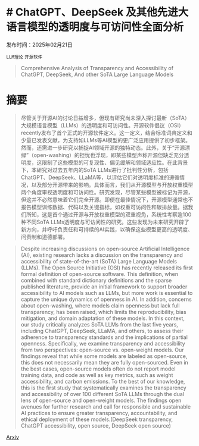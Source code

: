 # # ChatGPT、DeepSeek 及其他先进大语言模型的透明度与可访问性全面分析

发布时间：2025年02月21日

`LLM理论` `开源软件`

> Comprehensive Analysis of Transparency and Accessibility of ChatGPT, DeepSeek, And other SoTA Large Language Models

# 摘要

> 尽管关于开源AI的讨论日益增多，但现有研究尚未深入探讨最新（SoTA）大规模语言模型（LLMs）的透明度和可访问性。开源软件倡议（OSI） recently发布了首个正式的开源软件定义。这一定义，结合标准词典定义和少量已发表文献，为支持如LLMs等AI模型的更广泛应用提供了初步框架。然而，还需进一步研究以捕捉AI领域开源的独特动态。此外，关于“开源漂绿”（open-washing）的担忧也浮现，即某些模型声称开源但缺乏充分透明度，这限制了这些模型的可复现性、偏见缓解和领域适应性。在此背景下，本研究对过去五年内的SoTA LLMs进行了批判性分析，包括ChatGPT、DeepSeek、LLaMA等，以评估它们对透明度标准的遵循情况，以及部分开源带来的影响。具体而言，我们从开源模型与开放权重模型两个角度审视透明度和可访问性。研究发现，尽管某些模型被标记为开源，但这并不必然意味着它们完全开源。即便在最佳情况下，开源模型通常也不报告模型训练数据、代码以及关键指标，如权重可访问性和碳排放量。据我们所知，这是首个通过开源与开放权重模型的双重视角，系统性考察逾100种不同SoTA LLMs透明度与可访问性的研究。这些发现为未来研究开辟了新方向，并呼吁负责任和可持续的AI实践，以确保这些模型更高的透明度、问责制和道德部署。

> Despite increasing discussions on open-source Artificial Intelligence (AI), existing research lacks a discussion on the transparency and accessibility of state-of-the-art (SoTA) Large Language Models (LLMs). The Open Source Initiative (OSI) has recently released its first formal definition of open-source software. This definition, when combined with standard dictionary definitions and the sparse published literature, provide an initial framework to support broader accessibility to AI models such as LLMs, but more work is essential to capture the unique dynamics of openness in AI. In addition, concerns about open-washing, where models claim openness but lack full transparency, has been raised, which limits the reproducibility, bias mitigation, and domain adaptation of these models. In this context, our study critically analyzes SoTA LLMs from the last five years, including ChatGPT, DeepSeek, LLaMA, and others, to assess their adherence to transparency standards and the implications of partial openness. Specifically, we examine transparency and accessibility from two perspectives: open-source vs. open-weight models. Our findings reveal that while some models are labeled as open-source, this does not necessarily mean they are fully open-sourced. Even in the best cases, open-source models often do not report model training data, and code as well as key metrics, such as weight accessibility, and carbon emissions. To the best of our knowledge, this is the first study that systematically examines the transparency and accessibility of over 100 different SoTA LLMs through the dual lens of open-source and open-weight models. The findings open avenues for further research and call for responsible and sustainable AI practices to ensure greater transparency, accountability, and ethical deployment of these models.(DeepSeek transparency, ChatGPT accessibility, open source, DeepSeek open source)

[Arxiv](https://arxiv.org/abs/2502.18505)
